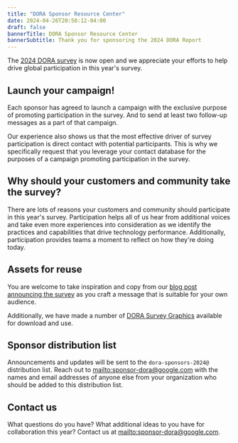```yaml
---
title: "DORA Sponsor Resource Center"
date: 2024-04-26T20:58:12-04:00
draft: false
bannerTitle: DORA Sponsor Resource Center
bannerSubtitle: Thank you for sponsoring the 2024 DORA Report
---
```


The [2024 DORA survey](https://google.qualtrics.com/jfe/form/SV_8uCHA4aRzcGDjg2?source=sponsor) is now open and we appreciate your efforts to help drive global participation in this year's survey.

## Launch your campaign!

Each sponsor has agreed to launch a campaign with the exclusive purpose of promoting participation in the survey. And to send at least two follow-up messages as a part of that campaign.

Our experience also shows us that the most effective driver of survey participation is direct contact with potential participants. This is why we specifically request that you leverage your contact database for the purposes of a campaign promoting participation in the survey. 

## Why should your customers and community take the survey?

There are lots of reasons your customers and community should participate in this year's survey.  Participation helps all of us hear from additional voices and take even more experiences into consideration as we identify the practices and capabilities that drive technology performance. Additionally, participation provides teams a moment to reflect on how they're doing today.

## Assets for reuse

You are welcome to take inspiration and copy from our [blog post announcing the survey](https://cloud.google.com/blog/products/devops-sre/2024-dora-survey-now-open) as you craft a message that is suitable for your own audience.

Additionally, we have made a number of [DORA Survey Graphics](https://storage.googleapis.com/dora-sponsor-resources/DORA-Survey-Graphics.zip) available for download and use.

## Sponsor distribution list

Announcements and updates will be sent to the `dora-sponsors-2024@` distribution list.  Reach out to [mailto:sponsor-dora@google.com](sponsor-dora@google.com) with the names and email addresses of anyone else from your organization who should be added to this distribution list.

## Contact us

What questions do you have? What additional ideas to you have for collaboration this year?  Contact us at [mailto:sponsor-dora@google.com](sponsor-dora@google.com).